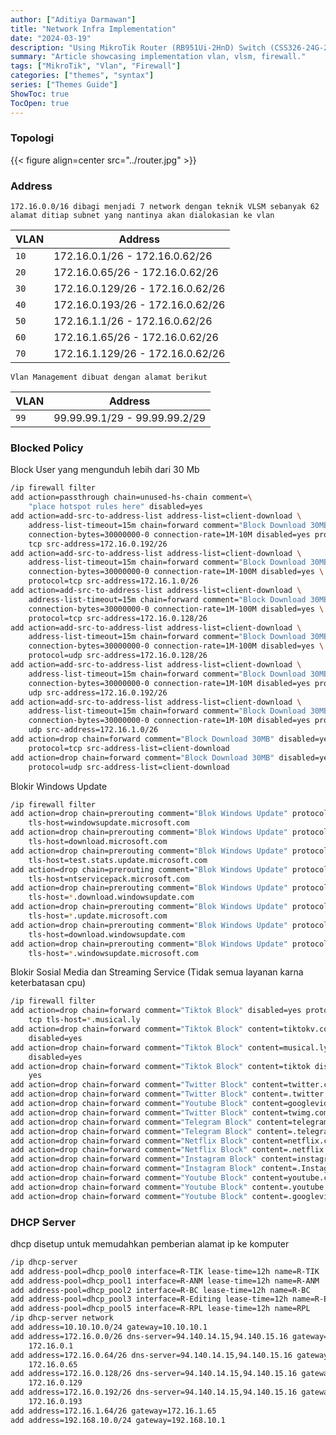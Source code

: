 ```yaml
---
author: ["Aditiya Darmawan"]
title: "Network Infra Implementation"
date: "2024-03-19"
description: "Using MikroTik Router (RB951Ui-2HnD) Switch (CSS326-24G-2S+)"
summary: "Article showcasing implementation vlan, vlsm, firewall."
tags: ["MikroTik", "Vlan", "Firewall"]
categories: ["themes", "syntax"]
series: ["Themes Guide"]
ShowToc: true
TocOpen: true
---
```


### Topologi

{{< figure align=center src="../router.jpg" >}}

### Address

`172.16.0.0/16 dibagi menjadi 7 network dengan teknik VLSM sebanyak 62 alamat ditiap subnet yang nantinya akan dialokasian ke vlan`

| VLAN            | Address                  |
| --------------- | ------------------------------- |
| `10`         | 172.16.0.1/26 - 172.16.0.62/26 |
| `20`         | 172.16.0.65/26 - 172.16.0.62/26 |
| `30`         | 172.16.0.129/26 - 172.16.0.62/26 |
| `40`         | 172.16.0.193/26 - 172.16.0.62/26 |
| `50`         | 172.16.1.1/26 - 172.16.0.62/26 |
| `60`         | 172.16.1.65/26 - 172.16.0.62/26 |
| `70`         | 172.16.1.129/26 - 172.16.0.62/26 |

`Vlan Management dibuat dengan alamat berikut`

| VLAN            | Address                  |
| --------------- | ------------------------------- |
| `99`         | 99.99.99.1/29 - 99.99.99.2/29 |


### Blocked Policy

Block User yang mengunduh lebih dari 30 Mb

```bash {linenos=true}
/ip firewall filter
add action=passthrough chain=unused-hs-chain comment=\
    "place hotspot rules here" disabled=yes
add action=add-src-to-address-list address-list=client-download \
    address-list-timeout=15m chain=forward comment="Block Download 30MB" \
    connection-bytes=30000000-0 connection-rate=1M-10M disabled=yes protocol=\
    tcp src-address=172.16.0.192/26
add action=add-src-to-address-list address-list=client-download \
    address-list-timeout=15m chain=forward comment="Block Download 30MB" \
    connection-bytes=30000000-0 connection-rate=1M-100M disabled=yes \
    protocol=tcp src-address=172.16.1.0/26
add action=add-src-to-address-list address-list=client-download \
    address-list-timeout=15m chain=forward comment="Block Download 30MB" \
    connection-bytes=30000000-0 connection-rate=1M-100M disabled=yes \
    protocol=tcp src-address=172.16.0.128/26
add action=add-src-to-address-list address-list=client-download \
    address-list-timeout=15m chain=forward comment="Block Download 30MB" \
    connection-bytes=30000000-0 connection-rate=1M-100M disabled=yes \
    protocol=udp src-address=172.16.0.128/26
add action=add-src-to-address-list address-list=client-download \
    address-list-timeout=15m chain=forward comment="Block Download 30MB" \
    connection-bytes=30000000-0 connection-rate=1M-10M disabled=yes protocol=\
    udp src-address=172.16.0.192/26
add action=add-src-to-address-list address-list=client-download \
    address-list-timeout=15m chain=forward comment="Block Download 30MB" \
    connection-bytes=30000000-0 connection-rate=1M-10M disabled=yes protocol=\
    udp src-address=172.16.1.0/26
add action=drop chain=forward comment="Block Download 30MB" disabled=yes \
    protocol=tcp src-address-list=client-download
add action=drop chain=forward comment="Block Download 30MB" disabled=yes \
    protocol=udp src-address-list=client-download

```
Blokir Windows Update
```bash {linenos=true}
/ip firewall filter
add action=drop chain=prerouting comment="Blok Windows Update" protocol=tcp \
    tls-host=windowsupdate.microsoft.com
add action=drop chain=prerouting comment="Blok Windows Update" protocol=tcp \
    tls-host=download.microsoft.com
add action=drop chain=prerouting comment="Blok Windows Update" protocol=tcp \
    tls-host=test.stats.update.microsoft.com
add action=drop chain=prerouting comment="Blok Windows Update" protocol=tcp \
    tls-host=ntservicepack.microsoft.com
add action=drop chain=prerouting comment="Blok Windows Update" protocol=tcp \
    tls-host=*.download.windowsupdate.com
add action=drop chain=prerouting comment="Blok Windows Update" protocol=tcp \
    tls-host=*.update.microsoft.com
add action=drop chain=prerouting comment="Blok Windows Update" protocol=tcp \
    tls-host=download.windowsupdate.com
add action=drop chain=prerouting comment="Blok Windows Update" protocol=tcp \
    tls-host=*.windowsupdate.microsoft.com

```
Blokir Sosial Media dan Streaming Service (Tidak semua layanan karna keterbatasan cpu)

```bash {linenos=true}
/ip firewall filter
add action=drop chain=forward comment="Tiktok Block" disabled=yes protocol=\
    tcp tls-host=*.musical.ly
add action=drop chain=forward comment="Tiktok Block" content=tiktokv.com \
    disabled=yes
add action=drop chain=forward comment="Tiktok Block" content=musical.ly \
    disabled=yes
add action=drop chain=forward comment="Tiktok Block" content=tiktok disabled=\
    yes
add action=drop chain=forward comment="Twitter Block" content=twitter.com
add action=drop chain=forward comment="Twitter Block" content=.twitter.
add action=drop chain=forward comment="Youtube Block" content=googlevideo.com
add action=drop chain=forward comment="Twitter Block" content=twimg.com
add action=drop chain=forward comment="Telegram Block" content=telegram.com
add action=drop chain=forward comment="Telegram Block" content=.telegram.
add action=drop chain=forward comment="Netflix Block" content=netflix.com
add action=drop chain=forward comment="Netflix Block" content=.netflix.
add action=drop chain=forward comment="Instagram Block" content=instagram.com
add action=drop chain=forward comment="Instagram Block" content=.Instagram.
add action=drop chain=forward comment="Youtube Block" content=youtube.com
add action=drop chain=forward comment="Youtube Block" content=.youtube.
add action=drop chain=forward comment="Youtube Block" content=.googlevideo.
```
### DHCP Server

dhcp disetup untuk memudahkan pemberian alamat ip ke komputer

```bash {linenos=true}
/ip dhcp-server
add address-pool=dhcp_pool0 interface=R-TIK lease-time=12h name=R-TIK
add address-pool=dhcp_pool1 interface=R-ANM lease-time=12h name=R-ANM
add address-pool=dhcp_pool2 interface=R-BC lease-time=12h name=R-BC
add address-pool=dhcp_pool3 interface=R-Editing lease-time=12h name=R-Editing
add address-pool=dhcp_pool5 interface=R-RPL lease-time=12h name=RPL
/ip dhcp-server network
add address=10.10.10.0/24 gateway=10.10.10.1
add address=172.16.0.0/26 dns-server=94.140.14.15,94.140.15.16 gateway=\
    172.16.0.1
add address=172.16.0.64/26 dns-server=94.140.14.15,94.140.15.16 gateway=\
    172.16.0.65
add address=172.16.0.128/26 dns-server=94.140.14.15,94.140.15.16 gateway=\
    172.16.0.129
add address=172.16.0.192/26 dns-server=94.140.14.15,94.140.15.16 gateway=\
    172.16.0.193
add address=172.16.1.64/26 gateway=172.16.1.65
add address=192.168.10.0/24 gateway=192.168.10.1
```
